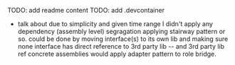 TODO: add readme content
TODO: add .devcontainer

- talk about due to simplicity and given time range I didn't apply any dependency (assembly level) segragation applying stairway pattern or so. could be done by moving interface(s) to its own lib and making sure none interface has direct reference to 3rd party lib -- and 3rd party lib ref concrete assemblies would apply adapter pattern to role bridge.
